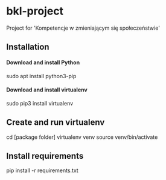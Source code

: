 # bkl-project
Project for 'Kompetencje w zmieniającym się społeczeństwie'

## Installation
#### Download and install Python
sudo apt install python3-pip
#### Download and install virtualenv
sudo pip3 install virtualenv

## Create and run virtualenv
cd [package folder]
virtualenv venv
source venv/bin/activate

## Install requirements
pip install -r requirements.txt
